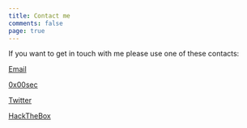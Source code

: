 ```yaml
---
title: Contact me
comments: false
page: true
---
```


If you want to get in touch with me please use one of these contacts:

[Email](mailto:toninformatica88@gmail.com)

[0x00sec](https://0x00sec.org/u/Baud/summary)

[Twitter](https://twitter.com/1337_d33r_b4ud)

[HackTheBox](https://www.hackthebox.eu/home/users/profile/56672)
